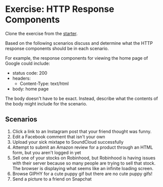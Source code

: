 # Exercise: HTTP Response Components

Clone the exercise from the [starter].

Based on the following scenarios discuss and determine what the HTTP response
components should be in each scenario.

For example, the response components for viewing the home page of Google could
include:

- status code: 200
- headers:
  - Content-Type: text/html
- body: home page

The body doesn't have to be exact. Instead, describe what the contents of the
body might include for the scenario.

## Scenarios

1. Click a link to an Instagram post that your friend thought was funny.
2. Edit a Facebook comment that isn't your own
3. Upload your sick mixtape to SoundCloud successfully
4. Attempt to submit an Amazon review for a product through an HTML form, but
   you aren't logged in yet
5. Sell one of your stocks on Robinhood, but Robinhood is having issues with
   their server because so many people are trying to sell that stock. The
   browser is displaying what seems like an infinite loading screen.
6. Browse GIPHY for a cute puppy gif but there are no cute puppy gifs!
7. Send a picture to a friend on Snapchat

[starter]: https://github.com/appacademy/practice-for-week-08-http-response-components
